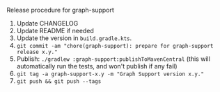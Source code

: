 Release procedure for graph-support

1. Update CHANGELOG
1. Update README if needed
1. Update the version in `build.gradle.kts`.
1. `git commit -am "chore(graph-support): prepare for graph-support release x.y."`
1. Publish: `./gradlew :graph-support:publishToMavenCentral`
   (this will automatically run the tests, and won't publish if any fail)
1. `git tag -a graph-support-x.y -m "Graph Support version x.y."`
1. `git push && git push --tags`
